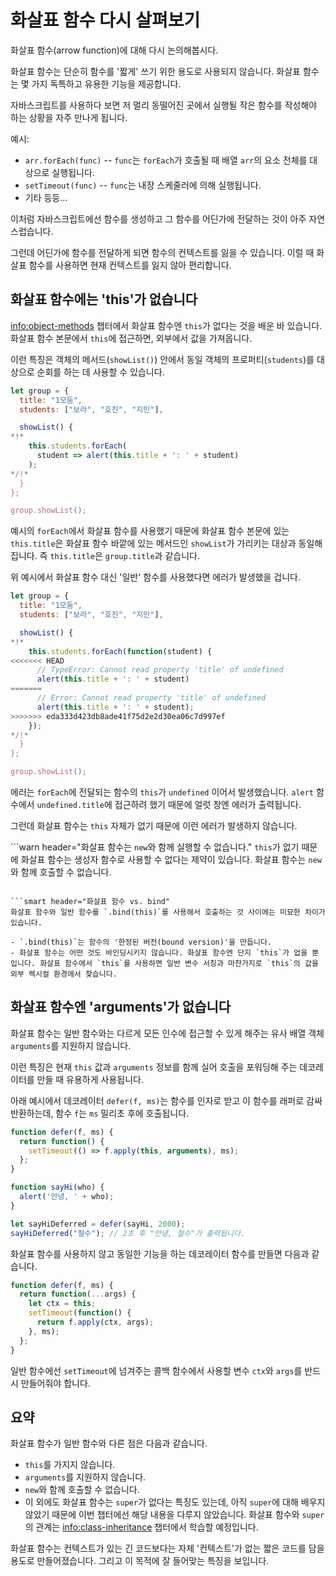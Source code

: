 # 화살표 함수 다시 살펴보기

화살표 함수(arrow function)에 대해 다시 논의해봅시다.

화살표 함수는 단순히 함수를 '짧게' 쓰기 위한 용도로 사용되지 않습니다. 화살표 함수는 몇 가지 독특하고 유용한 기능을 제공합니다.

자바스크립트를 사용하다 보면 저 멀리 동떨어진 곳에서 실행될 작은 함수를 작성해야 하는 상황을 자주 만나게 됩니다.

예시:

- `arr.forEach(func)` -- `func`는 `forEach`가 호출될 때 배열 `arr`의 요소 전체를 대상으로 실행됩니다.
- `setTimeout(func)` -- `func`는 내장 스케줄러에 의해 실행됩니다.
- 기타 등등...

이처럼 자바스크립트에선 함수를 생성하고 그 함수를 어딘가에 전달하는 것이 아주 자연스럽습니다.

그런데 어딘가에 함수를 전달하게 되면 함수의 컨텍스트를 잃을 수 있습니다. 이럴 때 화살표 함수를 사용하면 현재 컨텍스트를 잃지 않아 편리합니다.

## 화살표 함수에는 'this'가 없습니다

<info:object-methods> 챕터에서 화살표 함수엔 `this`가 없다는 것을 배운 바 있습니다. 화살표 함수 본문에서 `this`에 접근하면, 외부에서 값을 가져옵니다.

이런 특징은 객체의 메서드(`showList()`) 안에서 동일 객체의 프로퍼티(`students`)를 대상으로 순회를 하는 데 사용할 수 있습니다.

```js run
let group = {
  title: "1모둠",
  students: ["보라", "호진", "지민"],

  showList() {
*!*
    this.students.forEach(
      student => alert(this.title + ': ' + student)
    );
*/!*
  }
};

group.showList();
```

예시의 `forEach`에서 화살표 함수를 사용했기 때문에 화살표 함수 본문에 있는 `this.title`은 화살표 함수 바깥에 있는 메서드인 `showList`가 가리키는 대상과 동일해집니다. 즉 `this.title`은 `group.title`과 같습니다.

위 예시에서 화살표 함수 대신 '일반' 함수를 사용했다면 에러가 발생했을 겁니다.

```js run
let group = {
  title: "1모둠",
  students: ["보라", "호진", "지민"],

  showList() {
*!*
    this.students.forEach(function(student) {
<<<<<<< HEAD
      // TypeError: Cannot read property 'title' of undefined
      alert(this.title + ': ' + student)
=======
      // Error: Cannot read property 'title' of undefined
      alert(this.title + ': ' + student);
>>>>>>> eda333d423db8ade41f75d2e2d30ea06c7d997ef
    });
*/!*
  }
};

group.showList();
```

에러는 `forEach`에 전달되는 함수의 `this`가 `undefined` 이어서 발생했습니다. `alert` 함수에서 `undefined.title`에 접근하려 했기 때문에 얼럿 창엔 에러가 출력됩니다.

그런데 화살표 함수는 `this` 자체가 없기 때문에 이런 에러가 발생하지 않습니다.

```warn header="화살표 함수는 `new`와 함께 실행할 수 없습니다."
`this`가 없기 때문에 화살표 함수는 생성자 함수로 사용할 수 없다는 제약이 있습니다. 화살표 함수는 `new`와 함께 호출할 수 없습니다.
```

```smart header="화살표 함수 vs. bind"
화살표 함수와 일반 함수를 `.bind(this)`를 사용해서 호출하는 것 사이에는 미묘한 차이가 있습니다.

- `.bind(this)`는 함수의 '한정된 버전(bound version)'을 만듭니다.
- 화살표 함수는 어떤 것도 바인딩시키지 않습니다. 화살표 함수엔 단지 `this`가 없을 뿐입니다. 화살표 함수에서 `this`를 사용하면 일반 변수 서칭과 마찬가지로 `this`의 값을 외부 렉시컬 환경에서 찾습니다.
```

## 화살표 함수엔 'arguments'가 없습니다

화살표 함수는 일반 함수와는 다르게 모든 인수에 접근할 수 있게 해주는 유사 배열 객체 `arguments`를 지원하지 않습니다.

이런 특징은 현재 `this` 값과 `arguments` 정보를 함께 실어 호출을 포워딩해 주는 데코레이터를 만들 때 유용하게 사용됩니다.

아래 예시에서 데코레이터 `defer(f, ms)`는 함수를 인자로 받고 이 함수를 래퍼로 감싸 반환하는데, 함수 `f`는 `ms` 밀리초 후에 호출됩니다.

```js run
function defer(f, ms) {
  return function() {
    setTimeout(() => f.apply(this, arguments), ms);
  };
}

function sayHi(who) {
  alert('안녕, ' + who);
}

let sayHiDeferred = defer(sayHi, 2000);
sayHiDeferred("철수"); // 2초 후 "안녕, 철수"가 출력됩니다.
```

화살표 함수를 사용하지 않고 동일한 기능을 하는 데코레이터 함수를 만들면 다음과 같습니다.

```js
function defer(f, ms) {
  return function(...args) {
    let ctx = this;
    setTimeout(function() {
      return f.apply(ctx, args);
    }, ms);
  };
}
```

일반 함수에선 `setTimeout`에 넘겨주는 콜백 함수에서 사용할 변수 `ctx`와 `args`를 반드시 만들어줘야 합니다.

## 요약

화살표 함수가 일반 함수와 다른 점은 다음과 같습니다.

- `this`를 가지지 않습니다.
- `arguments`를 지원하지 않습니다.
- `new`와 함께 호출할 수 없습니다.
- 이 외에도 화살표 함수는 `super`가 없다는 특징도 있는데, 아직 `super`에 대해 배우지 않았기 때문에 이번 챕터에선 해당 내용을 다루지 않았습니다. 화살표 함수와 `super`의 관계는 <info:class-inheritance> 챕터에서 학습할 예정입니다.

화살표 함수는 컨텍스트가 있는 긴 코드보다는 자체 '컨텍스트'가 없는 짧은 코드를 담을 용도로 만들어졌습니다. 그리고 이 목적에 잘 들어맞는 특징을 보입니다.
